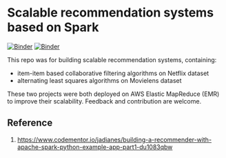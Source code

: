 # Scalable recommendation systems based on Spark

[![Binder](https://img.shields.io/badge/launch-Jupyter-blue.svg)](https://mybinder.org/v2/gh/GokuMohandas/practicalAI/master)
[![Binder](https://img.shields.io/hexpm/l/plug.svg)](https://github.com/PQMeng/RecommendationSystemOnSpark/blob/master/LICENSE)

This repo was for building scalable recommendation systems, containing:

- item-item based collaborative filtering algorithms on Netflix dataset
- alternating least squares algorithms on Movielens dataset

These two projects were both deployed on AWS Elastic MapReduce (EMR) to improve their scalability. Feedback and contribution are welcome.

## Reference
1. https://www.codementor.io/jadianes/building-a-recommender-with-apache-spark-python-example-app-part1-du1083qbw
